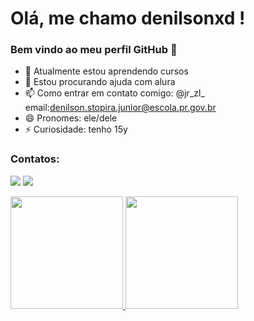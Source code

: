 # Olá, me chamo denilsonxd ! 
### Bem vindo ao meu perfil GitHub 👋

- 🌱 Atualmente estou aprendendo cursos
- 🤔 Estou procurando ajuda com alura
- 📫 Como entrar em contato comigo: @jr_zl_ email:denilson.stopira.junior@escola.pr.gov.br
- 😄 Pronomes: ele/dele
- ⚡ Curiosidade: tenho 15y


### Contatos:

<div>

<a href="https://instagram.com/jr_zl041" target="_blank"><img src="https://img.shields.io/badge/-Instagram-%23E4405F?style=for-the-badge&logo=instagram&logoColor=white" target="_blank"></a>
<a href="https://www.twitch.tv/alemaoapelud" target="_blank"><img src="https://img.shields.io/badge/Twitch-9146FF?style=for-the-badge&logo=twitch&logoColor=white" target="_blank"></a>

<div>
<a href="https://github.com/denilsonxd">
<img height="180em" src="https://github-readme-stats.vercel.app/api/top-langs/?username=denilsonxd&layout=compact&langs_count=7&theme=dracula"/>
<img height="180em" src="https://github-readme-stats.vercel.app/api?username=denilsonxd&show_icons=true&theme=dracula&include_all_commits=true&count_private=true"/>
</div>


